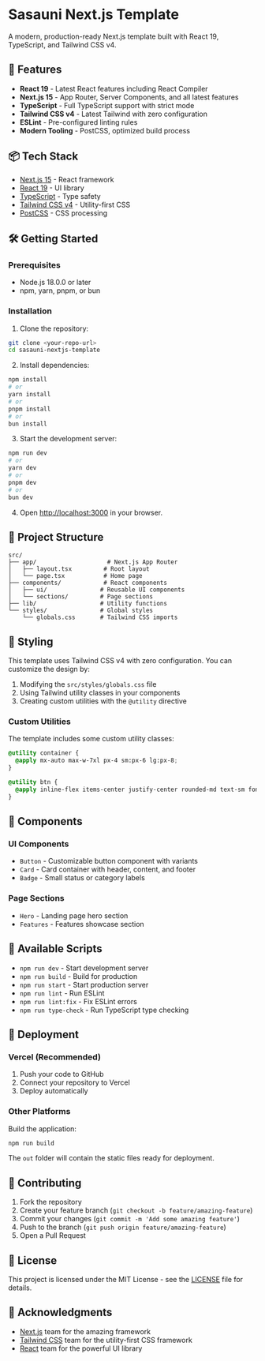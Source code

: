 # Sasauni Next.js Template

A modern, production-ready Next.js template built with React 19, TypeScript, and Tailwind CSS v4.

## 🚀 Features

- **React 19** - Latest React features including React Compiler
- **Next.js 15** - App Router, Server Components, and all latest features
- **TypeScript** - Full TypeScript support with strict mode
- **Tailwind CSS v4** - Latest Tailwind with zero configuration
- **ESLint** - Pre-configured linting rules
- **Modern Tooling** - PostCSS, optimized build process

## 📦 Tech Stack

- [Next.js 15](https://nextjs.org/) - React framework
- [React 19](https://react.dev/) - UI library
- [TypeScript](https://www.typescriptlang.org/) - Type safety
- [Tailwind CSS v4](https://tailwindcss.com/) - Utility-first CSS
- [PostCSS](https://postcss.org/) - CSS processing

## 🛠️ Getting Started

### Prerequisites

- Node.js 18.0.0 or later
- npm, yarn, pnpm, or bun

### Installation

1. Clone the repository:
```bash
git clone <your-repo-url>
cd sasauni-nextjs-template
```

2. Install dependencies:
```bash
npm install
# or
yarn install
# or
pnpm install
# or
bun install
```

3. Start the development server:
```bash
npm run dev
# or
yarn dev
# or
pnpm dev
# or
bun dev
```

4. Open [http://localhost:3000](http://localhost:3000) in your browser.

## 📁 Project Structure

```
src/
├── app/                    # Next.js App Router
│   ├── layout.tsx         # Root layout
│   └── page.tsx           # Home page
├── components/            # React components
│   ├── ui/               # Reusable UI components
│   └── sections/         # Page sections
├── lib/                  # Utility functions
└── styles/               # Global styles
    └── globals.css       # Tailwind CSS imports
```

## 🎨 Styling

This template uses Tailwind CSS v4 with zero configuration. You can customize the design by:

1. Modifying the `src/styles/globals.css` file
2. Using Tailwind utility classes in your components
3. Creating custom utilities with the `@utility` directive

### Custom Utilities

The template includes some custom utility classes:

```css
@utility container {
  @apply mx-auto max-w-7xl px-4 sm:px-6 lg:px-8;
}

@utility btn {
  @apply inline-flex items-center justify-center rounded-md text-sm font-medium ring-offset-background transition-colors focus-visible:outline-none focus-visible:ring-2 focus-visible:ring-ring focus-visible:ring-offset-2 disabled:pointer-events-none disabled:opacity-50;
}
```

## 🧩 Components

### UI Components

- `Button` - Customizable button component with variants
- `Card` - Card container with header, content, and footer
- `Badge` - Small status or category labels

### Page Sections

- `Hero` - Landing page hero section
- `Features` - Features showcase section

## 📝 Available Scripts

- `npm run dev` - Start development server
- `npm run build` - Build for production
- `npm run start` - Start production server
- `npm run lint` - Run ESLint
- `npm run lint:fix` - Fix ESLint errors
- `npm run type-check` - Run TypeScript type checking

## 🚀 Deployment

### Vercel (Recommended)

1. Push your code to GitHub
2. Connect your repository to Vercel
3. Deploy automatically

### Other Platforms

Build the application:

```bash
npm run build
```

The `out` folder will contain the static files ready for deployment.

## 🤝 Contributing

1. Fork the repository
2. Create your feature branch (`git checkout -b feature/amazing-feature`)
3. Commit your changes (`git commit -m 'Add some amazing feature'`)
4. Push to the branch (`git push origin feature/amazing-feature`)
5. Open a Pull Request

## 📄 License

This project is licensed under the MIT License - see the [LICENSE](LICENSE) file for details.

## 🙏 Acknowledgments

- [Next.js](https://nextjs.org/) team for the amazing framework
- [Tailwind CSS](https://tailwindcss.com/) team for the utility-first CSS framework
- [React](https://react.dev/) team for the powerful UI library
